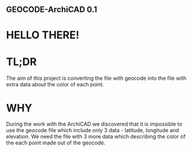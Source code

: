 ## GEOCODE-ArchiCAD 0.1


# HELLO THERE! 

# TL;DR
The aim of this project is converting the file with geocode into the file with extra data about the color of each point.

# WHY
During the work with the ArchiCAD we discovered that it is impossible to use the geocode file which include only 3 data - latitude, longitude and elevation. We need the file with 3 more data which describing the color of the each point made out of the geocode.  



